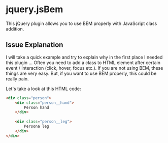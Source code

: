 jquery.jsBem
==========================

This jQuery plugin allows you to use BEM properly with JavaScript class addition.

## Issue Explanation ##

I will take a quick example and try to explain why in the first place I needed this plugin ... Often you need to add a class to HTML element after certain event / interaction (click, hover, focus etc.). If you are not using BEM, these things are very easy. But, if you want to use BEM properly, this could be really pain.

Let's take a look at this HTML code:

```html
<div class="person">
    <div class="person__hand">
        Person hand
    </div>
    
    <div class="person__leg">
        Persona leg
    </div>
</div>
```
